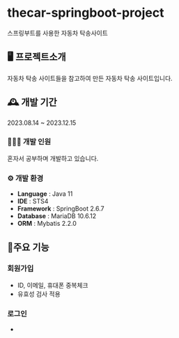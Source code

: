 # thecar-springboot-project
스프링부트를 사용한 자동차 탁송사이트

## 🖥️ 프로젝트소개
자동차 탁송 사이트들을 참고하여 만든 자동차 탁송 사이트입니다.

## 🕰️ 개발 기간
2023.08.14 ~ 2023.12.15

### 🧑‍🤝‍🧑 개발 인원
혼자서 공부하며 개발하고 있습니다.

### ⚙️ 개발 환경
- **Language** : Java 11
- **IDE** : STS4
- **Framework** : SpringBoot 2.6.7
- **Database** : MariaDB 10.6.12
- **ORM** : Mybatis 2.2.0

## 📌주요 기능

### 회원가입
- ID, 이메일, 휴대폰 중복체크
- 유효성 검사 적용

### 로그인
- 
